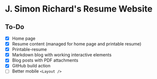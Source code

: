 # J. Simon Richard's Resume Website

## To-Do

- [x] Home page
- [x] Resume content (managed for home page and printable resume)
- [x] Printable-resume
- [x] Markdown blog with working interactive elements
- [x] Blog posts with PDF attachments
- [x] GitHub build action
- [ ] Better mobile `<Layout />`
